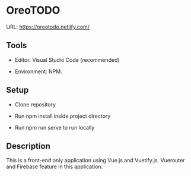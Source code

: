 # OreoTODO

URL: https://oreotodo.netlify.com/

## Tools

* Editor: Visual Studio Code (recommended)

* Environment: NPM.

## Setup

* Clone repository

* Run npm install inside project directory

* Run npm run serve to run locally

## Description

This is a front-end only application using Vue.js and Vuetify.js. Vuerouter and Firebase feature in this application.
